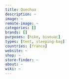 ```yaml
---
title: Quechua
description: ~
image: ~
remote-image: ~
categories: []
brands: []
purposes: [hike, bivouac]
types: [tent, sleeping-bag]
countries: [france]
website: ~
shop: ~
store-finder: ~
about: ~
wiki: ~
---
```

